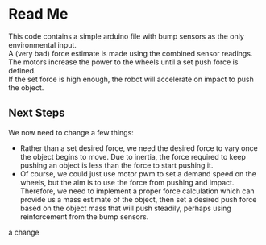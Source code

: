 # Read Me

This code contains a simple arduino file with bump sensors as the only environmental input. <br>
A (very bad) force estimate is made using the combined sensor readings. <br>
The motors increase the power to the wheels until a set push force is defined. <br>
If the set force is high enough, the robot will accelerate on impact to push the object. <br>

## Next Steps

We now need to change a few things:

- Rather than a set desired force, we need the desired force to vary once the object begins to move. Due to inertia, the force required to keep pushing an object is less
than the force to start pushing it.
- Of course, we could just use motor pwm to set a demand speed on the wheels, but the aim is to use the force from pushing and impact. Therefore, we need to implement a
proper force calculation which can provide us a mass estimate of the object, then set a desired push force based on the object mass that will push steadily, perhaps using
reinforcement from the bump sensors.

a change

